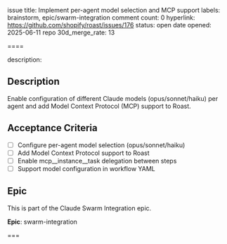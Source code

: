 issue title: Implement per-agent model selection and MCP support
labels: brainstorm, epic/swarm-integration
comment count: 0
hyperlink: https://github.com/shopify/roast/issues/176
status: open
date opened: 2025-06-11
repo 30d_merge_rate: 13

====

description:
## Description
Enable configuration of different Claude models (opus/sonnet/haiku) per agent and add Model Context Protocol (MCP) support to Roast.

## Acceptance Criteria
- [ ] Configure per-agent model selection (opus/sonnet/haiku)
- [ ] Add Model Context Protocol support to Roast
- [ ] Enable mcp__instance__task delegation between steps
- [ ] Support model configuration in workflow YAML

## Epic
This is part of the Claude Swarm Integration epic.

**Epic**: swarm-integration

===
